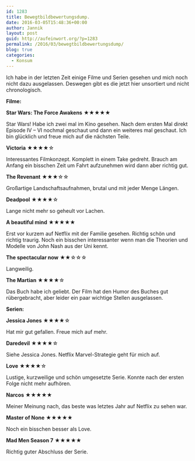 ```yaml
---
id: 1283
title: Bewegtbildbewertungsdump.
date: 2016-03-05T15:48:36+00:00
author: Jannik
layout: post
guid: http://aufeinwort.org/?p=1283
permalink: /2016/03/bewegtbildbewertungsdump/
blog: true
categories:
  - Konsum
---
```

<p class="p1">
  <span class="s1">Ich habe in der letzten Zeit einige Filme und Serien gesehen und mich noch nicht dazu ausgelassen. Deswegen gibt es die jetzt hier unsortiert und nicht chronologisch.</span>
</p>

<p class="p2">
  <span class="s1"><b>Filme:</b></span>
</p>

<p class="p1">
  <span class="s1"><b>Star Wars: The Force Awakens</b> ★★★★★</span>
</p>

<p class="p1">
  Star Wars! Habe ich zwei mal im Kino gesehen. Nach dem ersten Mal direkt Episode IV &#8211; VI nochmal geschaut und dann ein weiteres mal geschaut. Ich bin glücklich und freue mich auf die nächsten Teile.
</p>

<p class="p1">
  <span class="s1"><b>Victoria</b> ★★★★☆</span>
</p>

<p class="p1">
  Interessantes Filmkonzept. Komplett in einem Take gedreht. Brauch am Anfang ein bisschen Zeit um Fahrt aufzunehmen wird dann aber richtig gut.
</p>

<p class="p1">
  <span class="s1"><b>The Revenant</b> ★★★☆☆</span>
</p>

<p class="p1">
  Großartige Landschaftsaufnahmen, brutal und mit jeder Menge Längen.
</p>

<p class="p1">
  <span class="s1"><b>Deadpool</b> ★★★★☆</span>
</p>

<p class="p1">
  Lange nicht mehr so geheult vor Lachen.
</p>

<p class="p1">
  <span class="s1"><b>A beautiful mind</b> ★★★★★</span>
</p>

<p class="p1">
  Erst vor kurzem auf Netflix mit der Familie gesehen. Richtig schön und richtig traurig. Noch ein bisschen interessanter wenn man die Theorien und Modelle von John Nash aus der Uni kennt.
</p>

<p class="p1">
  <span class="s1"><b>The spectacular now</b> ★★☆☆☆</span>
</p>

<p class="p1">
  Langweilig.
</p>

<p class="p1">
  <span class="s1"><b>The Martian</b> ★★★★☆</span>
</p>

<p class="p1">
  Das Buch habe ich geliebt. Der Film hat den Humor des Buches gut rübergebracht, aber leider ein paar wichtige Stellen ausgelassen.
</p>

<p class="p2">
  <span class="s1"><b>Serien:</b></span>
</p>

<p class="p1">
  <span class="s1"><b>Jessica Jones</b> ★★★★☆</span>
</p>

<p class="p1">
  Hat mir gut gefallen. Freue mich auf mehr.
</p>

<p class="p1">
  <span class="s1"><b>Daredevil</b> ★★★★☆</span>
</p>

<p class="p1">
  Siehe Jessica Jones. Netflix Marvel-Strategie geht für mich auf.
</p>

<p class="p1">
  <span class="s1"><b>Love</b> ★★★★☆</span>
</p>

<p class="p1">
  Lustige, kurzweilige und schön umgesetzte Serie. Konnte nach der ersten Folge nicht mehr aufhören.
</p>

<p class="p1">
  <span class="s1"><b>Narcos</b> ★★★★★</span>
</p>

<p class="p1">
  Meiner Meinung nach, das beste was letztes Jahr auf Netflix zu sehen war.
</p>

<p class="p1">
  <span class="s1"><b>Master of None</b> ★★★★★</span>
</p>

<p class="p1">
  Noch ein bisschen besser als Love.
</p>

<p class="p1">
  <span class="s1"><b>Mad Men Season 7</b> ★★★★★</span>
</p>

<p class="p1">
  Richtig guter Abschluss der Serie.
</p>